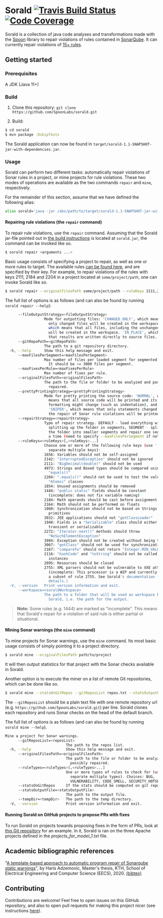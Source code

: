 # Sorald [![Travis Build Status](https://travis-ci.com/SpoonLabs/sorald.svg?branch=master)](https://travis-ci.com/SpoonLabs/sorald) [![Code Coverage](https://codecov.io/gh/SpoonLabs/sorald/branch/master/graph/badge.svg)](https://codecov.io/gh/SpoonLabs/sorald)
Sorald is a collection of java code analyses and transformations made with the [Spoon](https://github.com/INRIA/spoon) library to repair violations of rules contained in [SonarQube](https://rules.sonarsource.com).
It can currently repair violations of [15+ rules](/docs/HANDLED_RULES.md).

## Getting started

### Prerequisites 

A JDK (Java 11+)

### Build

1) Clone this repository: `git clone https://github.com/SpoonLabs/sorald.git`

2) Build:

 ```bash
$ cd sorald
$ mvn package -DskipTests
 ```

The Sorald application can now be found in
`target/sorald-1.1-SNAPSHOT-jar-with-dependencies.jar`.

### Usage

Sorald can perform two different tasks: automatically repair violations of Sonar rules in a
project, or mine projects for rule violations. These two modes of operations
are available as the two commands `repair` and `mine`, respectively.

For the remainder of this section, assume that we have defined the following
alias:

```bash
alias sorald='java -jar /abs/path/to/target/sorald-1.1-SNAPSHOT-jar-with-dependencies.jar'
```

#### Repairing rule violations (the `repair` command)

To repair rule violations, use the `repair` command. Assuming that the Sorald
jar-file pointed out in [the build instructions](#build) is located at
`sorald.jar`, the command can be invoked like so.

```bash
$ sorald repair <arguments ...>
```

Basic usage consists of specifying a project to repair, as well as one or more
rules to target. The available rules [can be found here](docs/HANDLED_RULES.md),
and are specified by their key. For example, to repair violations of the rules
with keys 2111, 2184 and 2204 in a project located at `some/project/path`, one
can invoke Sorald like so.

```bash
$ sorald repair --originalFilesPath some/project/path --ruleKeys 2111,2184,2204
```

The full list of options is as follows (and can also be found by running
`sorald repair --help`):

```bash
      --fileOutputStrategy=<fileOutputStrategy>
                  Mode for outputting files: 'CHANGED_ONLY', which means that
                    only changed files will be created in the workspace. 'ALL',
                    which means that all files, including the unchanged ones,
                    will be created in the workspace. 'IN_PLACE', which means
                    that results are written directly to source files.
      --gitRepoPath=<gitRepoPath>
                  The path to a git repository directory.
  -h, --help      Show this help message and exit.
      --maxFilesPerSegment=<maxFilesPerSegment>
                  Max number of files per loaded segment for segmented repair.
                    It should be >= 3000 files per segment.
      --maxFixesPerRule=<maxFixesPerRule>
                  Max number of fixes per rule.
      --originalFilesPath=<originalFilesPath>
                  The path to the file or folder to be analyzed and possibly
                    repaired.
      --prettyPrintingStrategy=<prettyPrintingStrategy>
                  Mode for pretty printing the source code: 'NORMAL', which
                    means that all source code will be printed and its
                    formatting might change (such as indentation), and
                    'SNIPER', which means that only statements changed towards
                    the repair of Sonar rule violations will be printed.
      --repairStrategy=<repairStrategy>
                  Type of repair strategy. DEFAULT - load everything without
                    splitting up the folder in segments, SEGMENT - splitting
                    the folder into smaller segments and repair one segment at
                    a time (need to specify --maxFilesPerSegment if not default)
      --ruleKeys=<ruleKeys>[,<ruleKeys>...]
                  Choose one or more of the following rule keys (use ',' to
                    separate multiple keys):
                  1656: Variables should not be self-assigned
                  2142: "InterruptedException" should not be ignored
                  2111: "BigDecimal(double)" should not be used
                  4973: Strings and Boxed types should be compared using
                    "equals()"
                  2204: ".equals()" should not be used to test the values of
                    "Atomic" classes
                  1854: Unused assignments should be removed
                  1444: "public static" fields should be constant
                  	(incomplete: does not fix variable naming)
                  2184: Math operands should be cast before assignment
                  2164: Math should not be performed on floats
                  1860: Synchronization should not be based on Strings or boxed
                    primitives
                  3032: JEE applications should not "getClassLoader"
                  1948: Fields in a "Serializable" class should either be
                    transient or serializable
                  2272: "Iterator.next()" methods should throw
                    "NoSuchElementException"
                  3984: Exception should not be created without being thrown
                  3067: "getClass" should not be used for synchronization
                  2167: "compareTo" should not return "Integer.MIN_VALUE"
                  2116: "hashCode" and "toString" should not be called on array
                    instances
                  2095: Resources should be closed
                  2755: XML parsers should not be vulnerable to XXE attacks
                  	(incomplete: This processor is a WIP and currently supports
                    a subset of rule 2755. See Sorald's documentation for
                    details.)
  -V, --version   Print version information and exit.
      --workspace=<soraldWorkspace>
                  The path to a folder that will be used as workspace by
                    Sorald, i.e. the path for the output.
```

> **Note:** Some rules (e.g. 1444) are marked as "incomplete". This means that
> Sorald's repair for a violation of said rule is either partial or
> situational.

#### Mining Sonar warnings (the `mine` command)

To mine projects for Sonar warnings, use the `mine` command. Its most basic
usage consists of simply pointing it to a project directory.

```bash
$ sorald mine --originalFilesPath path/to/project
```

It will then output statistics for that project with the Sonar checks available
in Sorald.

Another option is to execute the miner on a list of remote Git repositories,
which can be done like so.

```bash
$ sorald mine --statsOnGitRepos --gitReposList repos.txt --statsOutputFile output.txt --tempDir /tmp
```

The `--gitReposList` should be a plain text file with one remote repository url
(e.g. `https://github.com/SpoonLabs/sorald.git`) per line. Sorald clones each
repository and runs Sonar checks on the head of the default branch.

The full list of options is as follows (and can also be found by running `sorald
mine --help`).

```bash
Mine a project for Sonar warnings.
      --gitReposList=<reposList>
                            The path to the repos list.
  -h, --help                Show this help message and exit.
      --originalFilesPath=<originalFilesPath>
                            The path to the file or folder to be analyzed and
                              possibly repaired.
      --ruleTypes=<ruleTypes>[,<ruleTypes>...]
                            One or more types of rules to check for (use ',' to
                              separate multiple types). Choices: BUG,
                              VULNERABILITY, CODE_SMELL, SECURITY_HOTSPOT
      --statsOnGitRepos     If the stats should be computed on git repos.
      --statsOutputFile=<statsOutputFile>
                            The path to the output file.
      --tempDir=<tempDir>   The path to the temp directory.
  -V, --version             Print version information and exit.
```

#### Running Sorald on GitHub projects to propose PRs with fixes

To run Sorald on projects towards proposing fixes in the form of PRs, look at [this Git repository](https://github.com/HarisAdzemovic/SQ-Repair-CI-Integration) for an example. In it, Sorald is ran on the three Apache projects defined in the *projects_for_model_1.txt* file.
 
## Academic bibliographic references

"[A template-based approach to automatic program repair of Sonarqube static warnings](http://kth.diva-portal.org/smash/get/diva2:1433710/FULLTEXT01.pdf)", by Haris Adzemovic, Master's thesis, KTH, School of Electrical Engineering and Computer Science (EECS), 2020. [(bibtex)](http://www.diva-portal.org/smash/references?referenceFormat=BIBTEX&pids=[diva2:1433710]&fileName=export.txt)
 
## Contributing

Contributions are welcome! Feel free to open issues on this GitHub repository, and also to open pull requests for making this project nicer (see instructions [here](/docs/CONTRIBUTING.md)).
